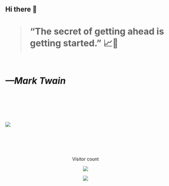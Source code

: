 ## Hi there 👋

# <div align="center">
#  <blockquote cite="—Mark Twain">“The secret of getting ahead is getting started.” 📈🎯
#	<br/><cite>—Mark Twain</cite></blockquote>
#	<br/>
# </div>

# <div align="center">
#		<a href="https://github.com/syukronarie">
#    	<img src="https://github-readme-streak-stats.herokuapp.com?user=syukronarie&theme=dark&hide_border=true&border_radius=5&date_format=M%20j%5B%2C%20Y%5D"/>
#		</a>
# </div>

# <br/> 


<div align="center"> 
	<p>Visitor count</p>
	<a href="https://github.com/syukronarie">
  	<img src="https://profile-counter.glitch.me/syukronarie/count.svg" />
	</a>
</div>

<p align="center">
  <img src="https://capsule-render.vercel.app/api?type=waving&color=gradient&height=60&section=footer"/>
</p>
